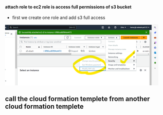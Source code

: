 #### attach role to ec2 role is access full permissions of s3 bucket

* first we create one role and add s3 full access

![hema](./Images/ce2-s3.png)


## call the cloud formation templete from another cloud formation templete

